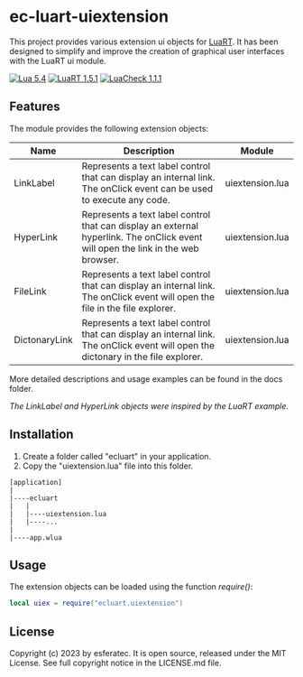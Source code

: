 # ec-luart-uiextension

This project provides various extension ui objects for [LuaRT](https://www.luart.org/).
It has been designed to simplify and improve the creation of graphical user interfaces with the LuaRT ui module.

[![Lua 5.4](https://badgen.net/badge/Lua/5.4/yellow)](https://github.com/lua/lua)
[![LuaRT 1.5.1](https://badgen.net/badge/LuaRT/1.5.1/blue)](https://github.com/samyeyo/LuaRT)
[![LuaCheck 1.1.1](https://badgen.net/badge/LuaCheck/1.1.1/green)](https://github.com/lunarmodules/luacheck)

## Features

The module provides the following extension objects:

| Name | Description | Module |
| --- | --- | --- |
| LinkLabel | Represents a text label control that can display an internal link. The onClick event can be used to execute any code. | uiextension.lua
| HyperLink | Represents a text label control that can display an external hyperlink. The onClick event will open the link in the web browser. | uiextension.lua
| FileLink | Represents a text label control that can display an internal link. The onClick event will open the file in the file explorer. | uiextension.lua
| DictonaryLink | Represents a text label control that can display an internal link. The onClick event will open the dictonary in the file explorer. | uiextension.lua

More detailed descriptions and usage examples can be found in the docs folder.

*The LinkLabel and HyperLink objects were inspired by the LuaRT example.*

## Installation

1. Create a folder called "ecluart" in your application.
2. Copy the "uiextension.lua" file into this folder.

```text
[application]
|
|----ecluart
|   |
|   |----uiextension.lua
|   |----...
|
|----app.wlua
```

## Usage

The extension objects can be loaded using the function *require()*:

```lua
local uiex = require("ecluart.uiextension") 
```

## License

Copyright (c) 2023 by esferatec.
It is open source, released under the MIT License.
See full copyright notice in the LICENSE.md file.
